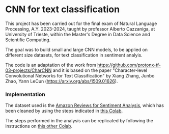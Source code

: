 # CNN for text classification

This project has been carried out for the final exam of Natural Language Processing, A.Y. 2023-2024, taught by professor Alberto Cazzaniga, at University of Trieste, within the Master's Degree in Data Science and Scientific Computing.

The goal was to build small and large CNN models, to be applied on different size datasets, for text classification in sentiment analyis.

The code is an adaptation of the work from https://github.com/protonx-tf-03-projects/CharCNN and it is based on the paper "Character-level Convolutional Networks for Text Classification" by Xiang Zhang, Junbo Zhao, Yann LeCun (https://arxiv.org/abs/1509.01626).

### Implementation
The dataset used is the [Amazon Reviews for Sentiment Analysis](https://www.kaggle.com/datasets/bittlingmayer/amazonreviews), which has been cleaned by using the steps indicated in [this Colab](https://colab.research.google.com/drive/1hL6OKiYTZLcV7mN5-W1xCv5GCRhwqnTW).

The steps performed in the analysis can be replicated by following the instructions on [this other Colab](https://colab.research.google.com/drive/1EusrIZ0Uqx1DyhQlK49d1b0EPz1N6Nxe#scrollTo=XoQJF0zrEKS6).
